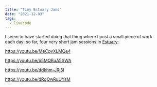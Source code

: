 ```yaml
---
title: "Tiny Estuary Jams"
date: "2021-12-03"
tags:
  - livecode
---
```


I seem to have started doing that thing where I post a small piece of work each day: so far, four very short jam sessions in [Estuary](https://estuary.mcmaster.ca/):

https://youtu.be/MeCpvXLMQe4

https://youtu.be/b5MQBuA5SWA

https://youtu.be/ddkhm-JRj5I

https://youtu.be/dRgQwRuUYsM
